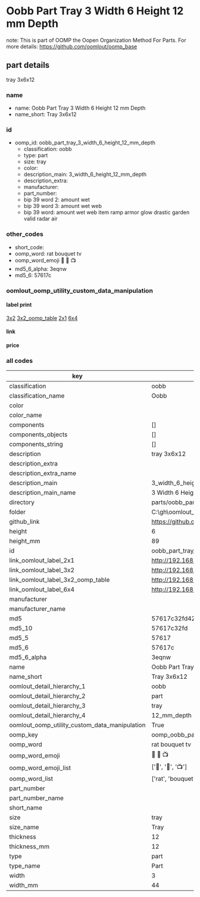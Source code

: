 # Oobb Part Tray 3 Width 6 Height 12 mm Depth  

note: This is part of OOMP the Oopen Organization Method For Parts. For more details: https://github.com/oomlout/oomp_base

##  part details
  



tray 3x6x12



### name
* name: Oobb Part Tray 3 Width 6 Height 12 mm Depth
* name_short: Tray 3x6x12 
### id
* oomp_id: oobb_part_tray_3_width_6_height_12_mm_depth
  * classification: oobb
  * type: part
  * size: tray
  * color: 
  * description_main: 3_width_6_height_12_mm_depth
  * description_extra: 
  * manufacturer: 
  * part_number: 
  * bip 39 word 2: amount wet
  * bip 39 word 3: amount wet web
  * bip 39 word: amount wet web item ramp armor glow drastic garden valid radar air

### other_codes
* short_code: 
* oomp_word: rat bouquet tv
* oomp_word_emoji :rat: :bouquet: :tv:
* md5_6_alpha: 3eqnw
* md5_6: 57617c






### oomlout_oomp_utility_custom_data_manipulation
#### label print
[3x2](http://192.168.1.245:1112/?label=oomp%203eqnw)
[3x2_oomp_table](http://192.168.1.108:1112/?label=oomp%203eqnw)
[2x1](http://192.168.1.242:1112/?label=oomp%203eqnw)
[6x4](http://192.168.1.55:1112/?label=oomp%203eqnw)    

#### link

                              

#### price







### all codes 
| key | value |  
| --- | --- |  
| classification | oobb |  
| classification_name | Oobb |  
| color |  |  
| color_name |  |  
| components | [] |  
| components_objects | [] |  
| components_string | [] |  
| description | tray 3x6x12 |  
| description_extra |  |  
| description_extra_name |  |  
| description_main | 3_width_6_height_12_mm_depth |  
| description_main_name | 3 Width 6 Height 12 mm Depth |  
| directory | parts/oobb_part_tray_3_width_6_height_12_mm_depth |  
| folder | C:\gh\oomlout_oobb_version_4_generated_parts\parts\oobb_part_tray_3_width_6_height_12_mm_depth |  
| github_link | https://github.com/oomlout/oomlout_oomp_part_src/tree/main/parts/oobb_part_tray_3_width_6_height_12_mm_depth |  
| height | 6 |  
| height_mm | 89 |  
| id | oobb_part_tray_3_width_6_height_12_mm_depth |  
| link_oomlout_label_2x1 | http://192.168.1.242:1112/?label=oomp%203eqnw |  
| link_oomlout_label_3x2 | http://192.168.1.245:1112/?label=oomp%203eqnw |  
| link_oomlout_label_3x2_oomp_table | http://192.168.1.108:1112/?label=oomp%203eqnw |  
| link_oomlout_label_6x4 | http://192.168.1.55:1112/?label=oomp%203eqnw |  
| manufacturer |  |  
| manufacturer_name |  |  
| md5 | 57617c32fd424c782fd8b76df1be6040 |  
| md5_10 | 57617c32fd |  
| md5_5 | 57617 |  
| md5_6 | 57617c |  
| md5_6_alpha | 3eqnw |  
| name | Oobb Part Tray 3 Width 6 Height 12 mm Depth |  
| name_short | Tray 3x6x12  |  
| oomlout_detail_hierarchy_1 | oobb |  
| oomlout_detail_hierarchy_2 | part |  
| oomlout_detail_hierarchy_3 | tray |  
| oomlout_detail_hierarchy_4 | 12_mm_depth |  
| oomlout_oomp_utility_custom_data_manipulation | True |  
| oomp_key | oomp_oobb_part_tray_3_width_6_height_12_mm_depth |  
| oomp_word | rat bouquet tv |  
| oomp_word_emoji | :rat: :bouquet: :tv: |  
| oomp_word_emoji_list | [':rat:', ':bouquet:', ':tv:'] |  
| oomp_word_list | ['rat', 'bouquet', 'tv'] |  
| part_number |  |  
| part_number_name |  |  
| short_name |  |  
| size | tray |  
| size_name | Tray |  
| thickness | 12 |  
| thickness_mm | 12 |  
| type | part |  
| type_name | Part |  
| width | 3 |  
| width_mm | 44 |  
